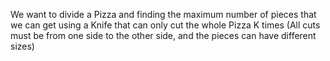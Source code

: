 We want to divide a Pizza and finding the maximum number of pieces that we can get using a Knife that can only cut the whole Pizza K times
(All cuts must be from one side to the other side, and the pieces can have different sizes)
